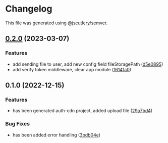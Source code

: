 # Changelog

This file was generated using [@jscutlery/semver](https://github.com/jscutlery/semver).

## [0.2.0](https://gitlog.ru:2222/Naris/soermono/compare/auth-cdn-0.1.0...auth-cdn-0.2.0) (2023-03-07)


### Features

* add sending file to user, add new config field fileStoragePath ([d5e0895](https://gitlog.ru:2222/Naris/soermono/commit/d5e08950a31e9e7c38e05f06a6c2e2ab5fb15386))
* add verify token middleware, clear app module ([f6141a0](https://gitlog.ru:2222/Naris/soermono/commit/f6141a0f3da1adfbfec31602a97d7a30322e26f2))

## 0.1.0 (2022-12-15)


### Features

* has been generated auth-cdn project, added upload file ([29a7bd4](https://gitlog.ru:2222/Naris/soermono/commit/29a7bd466d6a4174e5fefafa98c93c5f6be4b551))


### Bug Fixes

* has been added error handling ([3bdb04e](https://gitlog.ru:2222/Naris/soermono/commit/3bdb04e8bf64f8bbe4b90752bcae48f50bce2dfe))
